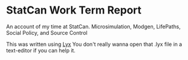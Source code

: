 StatCan Work Term Report
=====================

An account of my time at StatCan.
Microsimulation, Modgen, LifePaths, Social Policy, and Source Control

This was written using [Lyx](http://www.lyx.org/)
You don't really wanna open that .lyx file in a text-editor if you can help it.
